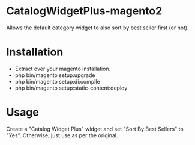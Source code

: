 # CatalogWidgetPlus-magento2
Allows the default category widget to also sort by best seller first (or not).

# Installation
- Extract over your magento installation.
- php bin/magento setup:upgrade
- php bin/magento setup:di:compile
- php bin/magento setup:static-content:deploy

# Usage
Create a "Catalog Widget Plus" widget and set "Sort By Best Sellers" to "Yes". Otherwise, just use as per the original.
